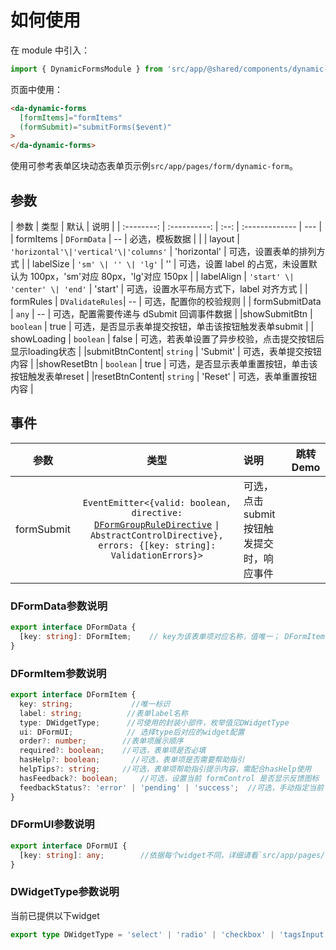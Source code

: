 # 如何使用

在 module 中引入：

```ts
import { DynamicFormsModule } from 'src/app/@shared/components/dynamic-forms/dynamic-forms.module';
```

页面中使用：

```html
<da-dynamic-forms
  [formItems]="formItems"
  (formSubmit)="submitForms($event)"
>
</da-dynamic-forms>
```
使用可参考表单区块动态表单页示例`src/app/pages/form/dynamic-form`。

## 参数
|    参数    |     类型     | 默认 | 说明           |
| :--------: | :----------: | :--: | :------------- | --- |
| formItems | `DFormData` |  --  | 必选，模板数据 |     |
|   layout   | `'horizontal'\|'vertical'\|'columns'` | 'horizontal' | 可选，设置表单的排列方式  |
| labelSize  |         `'sm' \| '' \| 'lg'`          |      ''      | 可选，设置 label 的占宽，未设置默认为 100px，'sm'对应 80px，'lg'对应 150px |
| labelAlign |    `'start' \| 'center' \| 'end'`     |   'start'    | 可选，设置水平布局方式下，label 对齐方式  |
| formRules |  `DValidateRules`|  --    | 可选，配置你的校验规则 |
| formSubmitData |  `any`   |   --    | 可选，配置需要传递与 dSubmit 回调事件数据 |
|showSubmitBtn | `boolean` | true | 可选，是否显示表单提交按钮，单击该按钮触发表单submit |
| showLoading | `boolean` | false | 可选，若表单设置了异步校验，点击提交按钮后显示loading状态 |
|submitBtnContent| `string` | 'Submit' | 可选，表单提交按钮内容 |
|showResetBtn | `boolean` | true | 可选，是否显示表单重置按钮，单击该按钮触发表单reset |
|resetBtnContent| `string` | 'Reset' | 可选，表单重置按钮内容 |


## 事件

|  参数   |                                                                                    类型                                                                                     | 说明                                                | 跳转 Demo                                               |
| :-----: | :-------------------------------------------------------------------------------------------------------------------------------------------------------------------------: | :-------------------------------------------------- | ------------------------------------------------------- |
| formSubmit | `EventEmitter<{valid: boolean, directive: `[`DFormGroupRuleDirective`](https://devui.design/components/zh-cn/form/api#DFormGroupRuleDirective) `\| AbstractControlDirective}, errors: {[key: string]: ValidationErrors}>` | 可选，点击submit按钮触发提交时，响应事件 |

### DFormData参数说明

```ts
export interface DFormData {
  [key: string]: DFormItem;    // key为该表单项对应名称，值唯一； DFormItem为每个表单项模板元数据
}
```

### DFormItem参数说明

```ts
export interface DFormItem {
  key: string;             //唯一标识
  label: string;          //表单label名称
  type: DWidgetType;      //可使用的封装小部件，枚举值见DWidgetType
  ui: DFormUI;            // 选择type后对应的widget配置
  order?: number;        //表单项展示顺序
  required?: boolean;    //可选，表单项是否必填
  hasHelp?: boolean;       //可选，表单项是否需要帮助指引
  helpTips?: string;     //可选，表单项帮助指引提示内容，需配合hasHelp使用
  hasFeedback?: boolean;     //可选，设置当前 formControl 是否显示反馈图标
  feedbackStatus?: 'error' | 'pending' | 'success';  //可选，手动指定当前 control 状态反馈       
}
```

### DFormUI参数说明

```ts
export interface DFormUI {
  [key: string]: any;        //依据每个widget不同，详细请看`src/app/pages/form/dynamic-form/ui/xx/xx.interface.ts`
}
```

### DWidgetType参数说明
当前已提供以下widget

```ts
export type DWidgetType = 'select' | 'radio' | 'checkbox' | 'tagsInput' | 'textInput' | 'textarea' | 'toggle' | 'tagsInput';

```